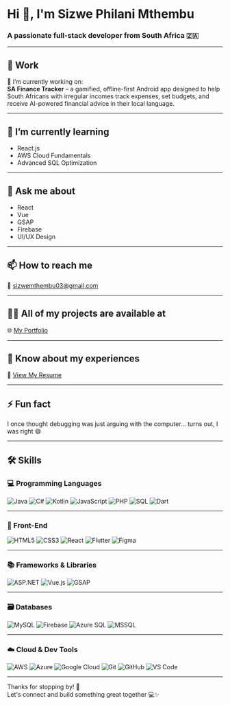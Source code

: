 # Hi 👋, I'm Sizwe Philani Mthembu

### A passionate full-stack developer from South Africa 🇿🇦

---

## 💼 Work

🔭 I’m currently working on:  
**SA Finance Tracker** – a gamified, offline-first Android app designed to help South Africans with irregular incomes track expenses, set budgets, and receive AI-powered financial advice in their local language.

---

## 🌱 I’m currently learning 
- React.js  
- AWS Cloud Fundamentals  
- Advanced SQL Optimization

---

## 💬 Ask me about
- React  
- Vue  
- GSAP  
- Firebase  
- UI/UX Design  

---

## 📫 How to reach me  
📧 sizwemthembu03@gmail.com

---

## 👨‍💻 All of my projects are available at  
🌐 [My Portfolio](https://portfolio-vo6v.onrender.com/)

---

## 📄 Know about my experiences  
📄 [View My Resume](https://drive.google.com/file/d/1v3XBlpFmBwK8oS70yRKxD-KD3eJO6L7C/view?usp=drive_link)

---

## ⚡ Fun fact  
I once thought debugging was just arguing with the computer… turns out, I was right 😄

---

## 🛠️ Skills

### 💻 Programming Languages  
![Java](https://img.shields.io/badge/Java-ED8B00?style=for-the-badge&logo=java&logoColor=white)
![C#](https://img.shields.io/badge/C%23-68217A?style=for-the-badge&logo=c-sharp&logoColor=white)
![Kotlin](https://img.shields.io/badge/Kotlin-0095D5?style=for-the-badge&logo=kotlin&logoColor=white)
![JavaScript](https://img.shields.io/badge/JavaScript-F7DF1E?style=for-the-badge&logo=javascript&logoColor=black)
![PHP](https://img.shields.io/badge/PHP-777BB4?style=for-the-badge&logo=php&logoColor=white)
![SQL](https://img.shields.io/badge/SQL-003B57?style=for-the-badge&logo=datagrip&logoColor=white)
![Dart](https://img.shields.io/badge/Dart-0175C2?style=for-the-badge&logo=dart&logoColor=white)

---

### 🎨 Front-End  
![HTML5](https://img.shields.io/badge/HTML5-E34F26?style=flat&logo=html5&logoColor=white)
![CSS3](https://img.shields.io/badge/CSS3-1572B6?style=flat&logo=css3&logoColor=white)
![React](https://img.shields.io/badge/React-61DAFB?style=flat&logo=react&logoColor=black)
![Flutter](https://img.shields.io/badge/Flutter-02569B?style=flat&logo=flutter&logoColor=white)
![Figma](https://img.shields.io/badge/Figma-F24E1E?style=flat&logo=figma&logoColor=white)

---

### 📚 Frameworks & Libraries  
![ASP.NET](https://img.shields.io/badge/ASP.NET-512BD4?style=for-the-badge&logo=.net&logoColor=white)
![Vue.js](https://img.shields.io/badge/Vue.js-35495E?style=for-the-badge&logo=vue.js&logoColor=4FC08D)
![GSAP](https://img.shields.io/badge/GSAP-88CE02?style=for-the-badge&logo=greensock&logoColor=white)

---

### 🗃️ Databases  
![MySQL](https://img.shields.io/badge/MySQL-005C84?style=for-the-badge&logo=mysql&logoColor=white)
![Firebase](https://img.shields.io/badge/Firebase-ffca28?style=for-the-badge&logo=firebase&logoColor=black)
![Azure SQL](https://img.shields.io/badge/Azure%20SQL-0078D4?style=for-the-badge&logo=microsoftazure&logoColor=white)
![MSSQL](https://img.shields.io/badge/MSSQL-CC2927?style=for-the-badge&logo=microsoftsqlserver&logoColor=white)

---

### ☁️ Cloud & Dev Tools  
![AWS](https://img.shields.io/badge/AWS-232F3E?style=for-the-badge&logo=amazonaws&logoColor=white)
![Azure](https://img.shields.io/badge/Azure-0078D4?style=for-the-badge&logo=microsoftazure&logoColor=white)
![Google Cloud](https://img.shields.io/badge/Google_Cloud-4285F4?style=for-the-badge&logo=googlecloud&logoColor=white)
![Git](https://img.shields.io/badge/Git-F05032?style=for-the-badge&logo=git&logoColor=white)
![GitHub](https://img.shields.io/badge/GitHub-181717?style=for-the-badge&logo=github&logoColor=white)
![VS Code](https://img.shields.io/badge/VS_Code-007ACC?style=for-the-badge&logo=visualstudiocode&logoColor=white)

---

Thanks for stopping by! 🙌  
Let's connect and build something great together 💻✨
